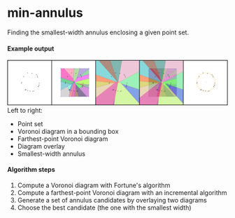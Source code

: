 # min-annulus

Finding the smallest-width annulus enclosing a given point set.

#### Example output
![example](images/all-border.png)
Left to right:
* Point set
* Voronoi diagram in a bounding box
* Farthest-point Voronoi diagram
* Diagram overlay
* Smallest-width annulus

#### Algorithm steps
1. Compute a Voronoi diagram with Fortune's algorithm
2. Compute a farthest-point Voronoi diagram with an incremental algorithm
3. Generate a set of annulus candidates by overlaying two diagrams
4. Choose the best candidate (the one with the smallest width)
